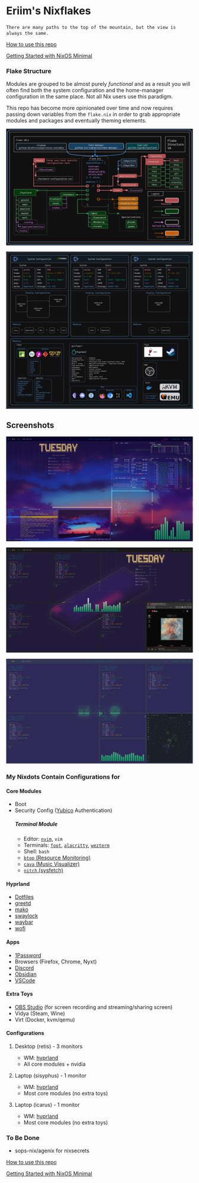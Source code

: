 # Eriim's Nixflakes

```
There are many paths to the top of the mountain, but the view is always the same.
```

[How to use this repo](docs/usage.md)

[Getting Started with NixOS Minimal](docs/minimal-install.md)

### Flake Structure
Modules are grouped to be almost purely *functional* and as a result you will often find both the system configuration and the home-manager configuration in the same place. Not all Nix users use this paradigm.

This repo has become more opinionated over time and now requires passing down variables from the `flake.nix` in order to grab appropriate modules and packages and eventually theming elements. 

![Flake Structure](docs/screens/FlakeStructure4.png)

![Flake Profiles](docs/screens/FlakeProfiles3.png)

## Screenshots

![Hyprland](docs/screens/hyprland1.png)

![Hyprland1](docs/screens/hyprland2.png)

![Hyprland3](docs/screens/hyprland3.png)

### My Nixdots Contain Configurations for

#### Core Modules
- Boot
- Security Config ([Yubico](https://www.yubico.com/) Authentication)
  ##### Terminal Module
  - Editor: [`nvim`](https://neovim.io/), `vim`
  - Terminals: [`foot`](https://codeberg.org/dnkl/foot), [`alacritty`](https://github.com/alacritty/alacritty), [`wezterm`](https://wezfurlong.org/wezterm/index.html)
  - Shell: `bash`
  - [`btop` (Resource Monitoring)](https://github.com/aristocratos/btop)
  - [`cava` (Music Visualizer)](https://github.com/karlstav/cava)
  - [`nitch` (sysfetch)](https://github.com/ssleert/nitch)

#### Hyprland
- [Dotfiles](modules/hyprland/config/)
- [greetd](modules/hyprland/greetd/default.nix)
- [mako](modules/hyprland/mako/default.nix)
- [swaylock](modules/hyprland/swaylock/default.nix)
- [waybar](modules/hyprland/waybar/default.nix)
- [wofi](modules/hyprland/wofi/default.nix)

#### Apps
- [1Password](https://1password.com/)
- Browsers (Firefox, Chrome, Nyxt)
- [Discord](https://discord.com)
- [Obsidian](https://obsidian.md/)
- [VSCode](https://code.visualstudio.com/)

#### Extra Toys
- [OBS Studio](https://obsproject.com/) (for screen recording and streaming/sharing screen)
- Vidya (Steam, Wine)
- Virt (Docker, kvm/qemu)

#### Configurations
1. Desktop (retis) - 3 monitors

   - WM: [hyprland](https://hyprland.org/)
   - All core modules + nvidia

2. Laptop (sisyphus) - 1 monitor

   - WM: [hyprland](https://hyprland.org/)
   - Most core modules (no extra toys)

3. Laptop (icarus) - 1 monitor

   - WM: [hyprland](https://hyprland.org/)
   - Most core modules (no extra toys)

### To Be Done

- sops-nix/agenix for nixsecrets

[How to use this repo](docs/usage.md)

[Getting Started with NixOS Minimal](docs/minimal-install.md)
